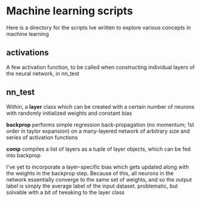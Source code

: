 # Machine learning scripts
Here is a directory for the scripts Ive written to explore various concepts in machine learning

## activations

A few activation function, to be called when constructing individual layers of the neural network, in nn_test

## nn_test

Within, a <b>layer</b> class which can be created with a certain number of neurons with randomly initialized weights and constant bias

<b>backprop</b> performs simple regression back-propagation (no momentum; 1st order in taylor expansion) on a many-layered network of arbitrary size and series of activation functions

<b>comp</b> compiles a list of layers as a tuple of layer objects, which can be fed into backprop

I've yet to incorporate a layer-specific bias which gets updated along with the weights in the backprop step.  Because of this, all neurons in the network essentially converge to the same set of weights, and so the output label is simply the average label of the input dataset.  problematic, but solvable with a bit of tweaking to the layer class
